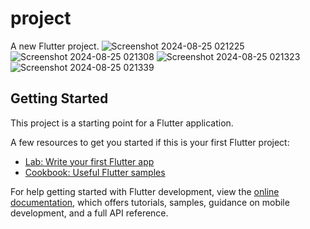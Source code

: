 # project

A new Flutter project.
![Screenshot 2024-08-25 021225](https://github.com/user-attachments/assets/601c0050-9003-4b15-8f9d-ed3c9739878e)
![Screenshot 2024-08-25 021308](https://github.com/user-attachments/assets/469876e3-e9f5-462e-9304-8fc735491816)
![Screenshot 2024-08-25 021323](https://github.com/user-attachments/assets/8209ca40-8de9-4e81-9abf-488f05603c48)
![Screenshot 2024-08-25 021339](https://github.com/user-attachments/assets/88c55ed5-e4da-4a92-b50d-112bb2f152dc)

## Getting Started

This project is a starting point for a Flutter application.

A few resources to get you started if this is your first Flutter project:

- [Lab: Write your first Flutter app](https://docs.flutter.dev/get-started/codelab)
- [Cookbook: Useful Flutter samples](https://docs.flutter.dev/cookbook)

For help getting started with Flutter development, view the
[online documentation](https://docs.flutter.dev/), which offers tutorials,
samples, guidance on mobile development, and a full API reference.
